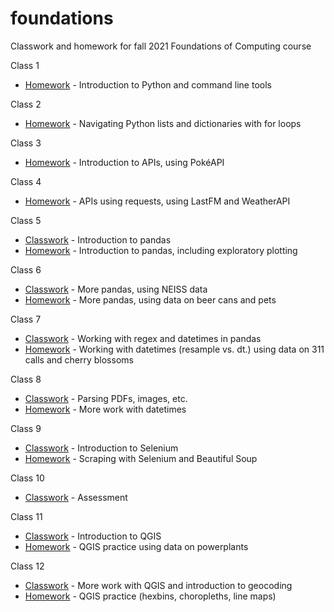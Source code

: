 # foundations
 Classwork and homework for fall 2021 Foundations of Computing course

Class 1
* [Homework](https://github.com/ilenapeng/foundations/tree/main/01-homework) - Introduction to Python and command line tools

Class 2
* [Homework](https://github.com/ilenapeng/foundations/tree/main/02-homework) - Navigating Python lists and dictionaries with for loops

Class 3
* [Homework](https://github.com/ilenapeng/foundations/tree/main/03-homework) - Introduction to APIs, using PokéAPI

Class 4
* [Homework](https://github.com/ilenapeng/foundations/tree/main/04-homework) - APIs using requests, using LastFM and WeatherAPI

Class 5
* [Classwork](https://github.com/ilenapeng/foundations/tree/main/05-classwork) - Introduction to pandas
* [Homework](https://github.com/ilenapeng/foundations/tree/main/05-homework) - Introduction to pandas, including exploratory plotting

Class 6
* [Classwork](https://github.com/ilenapeng/foundations/tree/main/06-classwork) - More pandas, using NEISS data
* [Homework](https://github.com/ilenapeng/foundations/tree/main/06-homework) - More pandas, using data on beer cans and pets

Class 7
* [Classwork](https://github.com/ilenapeng/foundations/tree/main/07-classwork) - Working with regex and datetimes in pandas
* [Homework](https://github.com/ilenapeng/foundations/tree/main/07-homework) - Working with datetimes (resample vs. dt.) using data on 311 calls and cherry blossoms

Class 8
* [Classwork](https://github.com/ilenapeng/foundations/tree/main/08-classwork) - Parsing PDFs, images, etc.
* [Homework](https://github.com/ilenapeng/foundations/tree/main/08-homework) - More work with datetimes

Class 9
* [Classwork](https://github.com/ilenapeng/foundations/tree/main/09-classwork) - Introduction to Selenium
* [Homework](https://github.com/ilenapeng/foundations/tree/main/09-homework) - Scraping with Selenium and Beautiful Soup

Class 10
* [Classwork](https://github.com/ilenapeng/foundations/tree/main/10-classwork) - Assessment

Class 11
* [Classwork](https://github.com/ilenapeng/foundations/tree/main/11-classwork) - Introduction to QGIS
* [Homework](https://github.com/ilenapeng/foundations/tree/main/11-homework) - QGIS practice using data on powerplants

Class 12
* [Classwork](https://github.com/ilenapeng/foundations/tree/main/12-classwork) - More work with QGIS and introduction to geocoding
* [Homework](https://github.com/ilenapeng/foundations/tree/main/12-homework) - QGIS practice (hexbins, choropleths, line maps)
